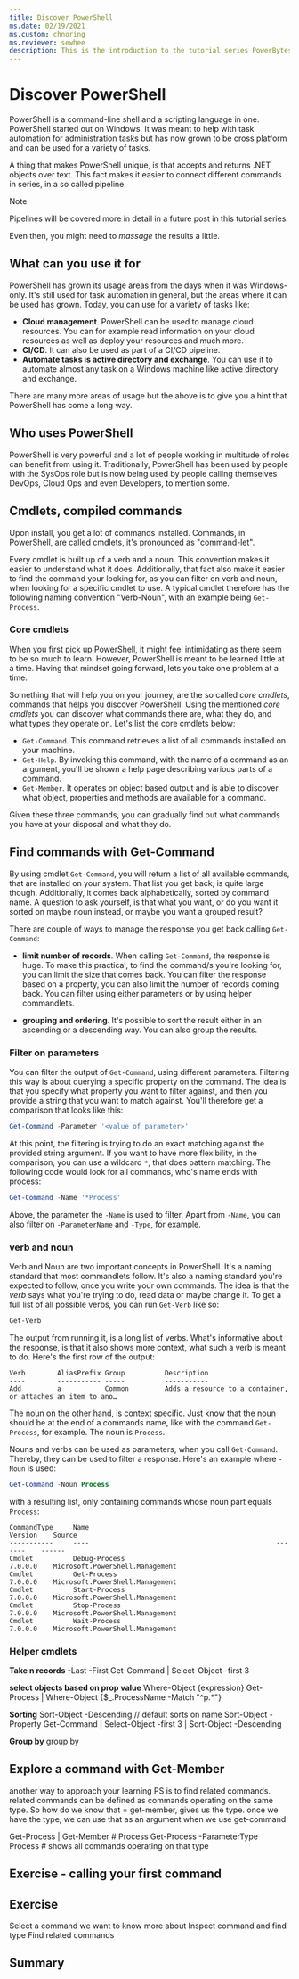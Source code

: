 ```yaml
---
title: Discover PowerShell
ms.date: 02/19/2021
ms.custom: chnoring
ms.reviewer: sewhee
description: This is the introduction to the tutorial series PowerBytes, learn to conquer your problems, one PowerByte at a time. 
---
```


# Discover PowerShell

PowerShell is a command-line shell and a scripting language in one. PowerShell started out on Windows. It was meant to help with task automation for administration tasks but has now grown to be cross platform and can be used for a variety of tasks.

A thing that makes PowerShell unique, is that accepts and returns .NET objects over text. This fact makes it easier to connect different commands in series, in a so called pipeline.

> [!NOTE]
> Pipelines will be covered more in detail in a future post in this tutorial series.

Even then, you might need to _massage_ the results a little.

## What can you use it for

PowerShell has grown its usage areas from the days when it was Windows-only. It's still used for task automation in general, but the areas where it can be used has grown. Today, you can use for a variety of tasks like:

- **Cloud management**. PowerShell can be used to manage cloud resources. You can for example read information on your cloud resources as well as deploy your resources and much more.
- **CI/CD**. It can also be used as part of a CI/CD pipeline.
- **Automate tasks is active directory and exchange**. You can use it to automate almost any task on a Windows machine like active directory and exchange.

There are many more areas of usage but the above is to give you a hint that PowerShell has come a long way.

## Who uses PowerShell

PowerShell is very powerful and a lot of people working in  multitude of roles can benefit from using it. Traditionally, PowerShell has been used by people with the SysOps role but is now being used by people calling themselves DevOps, Cloud Ops and even Developers, to mention some.

## Cmdlets, compiled commands

Upon install, you get a lot of commands installed. Commands, in PowerShell, are called cmdlets, it's pronounced as "command-let".

Every cmdlet is built up of a verb and a noun. This convention makes it easier to understand what it does. Additionally, that fact also make it easier to find the command your looking for, as you can filter on verb and noun, when looking for a specific cmdlet to use. A typical cmdlet therefore has the following naming convention "Verb-Noun", with an example being `Get-Process`.

### Core cmdlets

When you first pick up PowerShell, it might feel intimidating as there seem to be so much to learn. However, PowerShell is meant to be learned little at a time. Having that mindset going forward, lets you take one problem at a time.

Something that will help you on your journey, are the so called _core cmdlets_, commands that helps you discover PowerShell. Using the mentioned _core cmdlets_ you can discover what commands there are, what they do, and what types they operate on. Let's list the core cmdlets below:

- `Get-Command`. This command retrieves a list of all commands installed on your machine.
- `Get-Help`. By invoking this command, with the name of a command as an argument, you'll be shown a help page describing various parts of a command.
- `Get-Member`. It operates on object based output and is able to discover what object, properties and methods are available for a command.

Given these three commands, you can gradually find out what commands you have at your disposal and what they do.

## Find commands with Get-Command

By using cmdlet `Get-Command`, you will return a list of all available commands,  that are installed on your system. That list you get back, is quite large though. Additionally, it comes back alphabetically, sorted by command name. A question to ask yourself, is that what you want, or do you want it sorted on maybe noun instead, or maybe you want a grouped result?

There are couple of ways to manage the response you get back calling `Get-Command`:

- **limit number of records**. When calling `Get-Command`, the response is huge. To make this practical, to find the command/s you're looking for, you can limit the size that comes back. You can filter the response based on a property, you can also limit the number of records coming back. You can filter using either parameters or by using helper commandlets.

- **grouping and ordering**. It's possible to sort the result either in an ascending or a descending way. You can also group the results.

### Filter on parameters

You can filter the output of `Get-Command`, using different parameters. Filtering this way is about querying a specific property on the command. The idea is that you specify what property you want to filter against, and then you provide a string that you want to match against. You'll therefore get a comparison that looks like this:

```powershell
Get-Command -Parameter '<value of parameter>'
```

At this point, the filtering is trying to do an exact matching against the provided string argument. If you want to have more flexibility, in the comparison, you can use a wildcard `*`, that does pattern matching. The following code would look for all commands, who's name ends with process:

```powershell
Get-Command -Name '*Process'
```

Above, the parameter the `-Name` is used to filter. Apart from `-Name`, you can also filter on `-ParameterName` and `-Type`, for example.

### verb and noun

Verb and Noun are two important concepts in PowerShell. It's a naming standard that most commandlets follow. It's also a naming standard you're expected to follow, once you write your own commands. The idea is that the _verb_ says what you're trying to do, read data or maybe change it. To get a full list of all possible verbs, you can run `Get-Verb` like so:

```powershell
Get-Verb
```

The output from running it, is a long list of verbs. What's informative about the response, is that it also shows more context, what such a verb is meant to do. Here's the first row of the output:

```output
Verb        AliasPrefix Group          Description
----        ----------- -----          -----------
Add         a           Common         Adds a resource to a container, or attaches an item to ano…
```

The noun on the other hand, is context specific. Just know that the noun should be at the end of a commands name, like with the command `Get-Process`, for example. The noun is `Process`.

Nouns and verbs can be used as parameters, when you call `Get-Command`. Thereby, they can be used to filter a response. Here's an example where `-Noun` is used:

```powershell
Get-Command -Noun Process
```

with a resulting list, only containing commands whose noun part equals `Process`:

```output
CommandType     Name                                               Version    Source
-----------     ----                                               -------    ------
Cmdlet          Debug-Process                                      7.0.0.0    Microsoft.PowerShell.Management
Cmdlet          Get-Process                                        7.0.0.0    Microsoft.PowerShell.Management
Cmdlet          Start-Process                                      7.0.0.0    Microsoft.PowerShell.Management
Cmdlet          Stop-Process                                       7.0.0.0    Microsoft.PowerShell.Management
Cmdlet          Wait-Process                                       7.0.0.0    Microsoft.PowerShell.Management
```

### Helper cmdlets

**Take n records**
-Last
-First <n records>
Get-Command | Select-Object -first 3

**select objects based on prop value**
Where-Object {expression}
Get-Process | Where-Object {$_.ProcessName -Match "^p.*"}

**Sorting**
Sort-Object -Descending // default sorts on name
Sort-Object -Property <property>
Get-Command | Select-Object -first 3 | Sort-Object -Descending

**Group by**
group by 

## Explore a command with Get-Member 

another way to approach your learning PS is to find related commands. related commands can be defined as commands operating on the same type. So how do we know that = get-member, gives us the type. once we have the type, we can use that as an argument when we use get-command

Get-Process | Get-Member # Process
Get-Process -ParameterType Process # shows all commands operating on that type

## Exercise - calling your first command

## Exercise 

Select a command we want to know more about
Inspect command and find type
Find related commands

## Summary